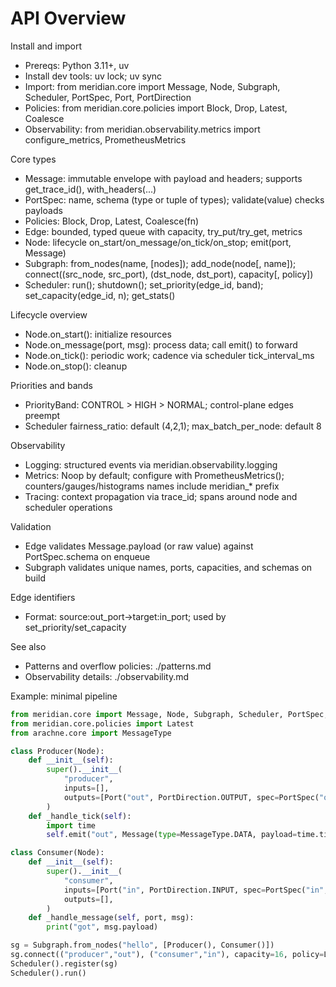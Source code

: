 # API Overview

Install and import
- Prereqs: Python 3.11+, uv
- Install dev tools: uv lock; uv sync
- Import: from meridian.core import Message, Node, Subgraph, Scheduler, PortSpec, Port, PortDirection
- Policies: from meridian.core.policies import Block, Drop, Latest, Coalesce
- Observability: from meridian.observability.metrics import configure_metrics, PrometheusMetrics

Core types
- Message: immutable envelope with payload and headers; supports get_trace_id(), with_headers(...)
- PortSpec: name, schema (type or tuple of types); validate(value) checks payloads
- Policies: Block, Drop, Latest, Coalesce(fn)
- Edge: bounded, typed queue with capacity, try_put/try_get, metrics
- Node: lifecycle on_start/on_message/on_tick/on_stop; emit(port, Message)
- Subgraph: from_nodes(name, [nodes]); add_node(node[, name]); connect((src_node, src_port), (dst_node, dst_port), capacity[, policy])
- Scheduler: run(); shutdown(); set_priority(edge_id, band); set_capacity(edge_id, n); get_stats()

Lifecycle overview
- Node.on_start(): initialize resources
- Node.on_message(port, msg): process data; call emit() to forward
- Node.on_tick(): periodic work; cadence via scheduler tick_interval_ms
- Node.on_stop(): cleanup

Priorities and bands
- PriorityBand: CONTROL > HIGH > NORMAL; control-plane edges preempt
- Scheduler fairness_ratio: default (4,2,1); max_batch_per_node: default 8

Observability
- Logging: structured events via meridian.observability.logging
- Metrics: Noop by default; configure with PrometheusMetrics(); counters/gauges/histograms names include meridian_* prefix
- Tracing: context propagation via trace_id; spans around node and scheduler operations

Validation
- Edge validates Message.payload (or raw value) against PortSpec.schema on enqueue
- Subgraph validates unique names, ports, capacities, and schemas on build

Edge identifiers
- Format: source:out_port->target:in_port; used by set_priority/set_capacity

See also
- Patterns and overflow policies: ./patterns.md
- Observability details: ./observability.md

Example: minimal pipeline
```python
from meridian.core import Message, Node, Subgraph, Scheduler, PortSpec, Port, PortDirection
from meridian.core.policies import Latest
from arachne.core import MessageType

class Producer(Node):
    def __init__(self):
        super().__init__(
            "producer",
            inputs=[],
            outputs=[Port("out", PortDirection.OUTPUT, spec=PortSpec("out", float))],
        )
    def _handle_tick(self):
        import time
        self.emit("out", Message(type=MessageType.DATA, payload=time.time()))

class Consumer(Node):
    def __init__(self):
        super().__init__(
            "consumer",
            inputs=[Port("in", PortDirection.INPUT, spec=PortSpec("in", float))],
            outputs=[],
        )
    def _handle_message(self, port, msg):
        print("got", msg.payload)

sg = Subgraph.from_nodes("hello", [Producer(), Consumer()])
sg.connect(("producer","out"), ("consumer","in"), capacity=16, policy=Latest())
Scheduler().register(sg)
Scheduler().run()
```

